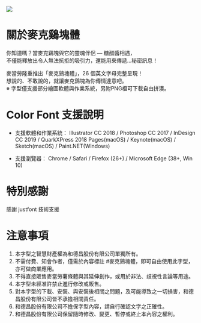 ![](https://github.com/mcdtaiwan/Chicken_McNuggets/blob/main/ChickenMcNuggets_Demo.png)


# 關於麥克鷄塊體

你知道嗎？當麥克鷄塊與它的靈魂伴侶 — 糖醋醬相遇，  
不僅能釋放出令人無法抗拒的吸引力，還能用來傳遞...秘密訊息！   
  
麥當勞隆重推出「麥克鷄塊體」，26 個英文字母完整呈現！  
想說的、不敢說的，就讓麥克鷄塊為你傳情達意吧。       
※ 字型僅支援部分繪圖軟體與作業系統，另附PNG檔可下載自由拼湊。

# Color Font 支援說明
- 支援軟體和作業系統：
Illustrator CC 2018 / Photoshop CC 2017 / InDesign CC 2019 / QuarkXPress 2018
Pages(macOS) / Keynote(macOS)  / Sketch(macOS) /  Paint.NET(Windows)

- 支援瀏覽器：
Chrome / Safari / Firefox (26+) / Microsoft Edge (38+, Win 10)

# 特別感謝
感謝 justfont 技術支援

# 注意事項
1. 本字型之智慧財產權為和德昌股份有限公司單獨所有。
2. 不需付費、知會作者，僅需於內容標註 #麥克鷄塊體，即可自由使用此字型，亦可做商業應用。
3. 不得直接販售麥當勞薯條體與其延伸創作，或用於非法、歧視性言論等用途。
4. 本字型未經准許禁止進行修改或販售。
5. 對本字型的下載、安裝、與安裝後相關之問題，及可能導致之一切損害，和德昌股份有限公司皆不承擔相關責任。
6. 和德昌股份有限公司不擔保字型內容，請自行確認文字之正確性。
7. 和德昌股份有限公司保留隨時修改、變更、暫停或終止本內容之權利。

